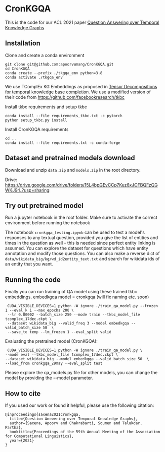 # CronKGQA
This is the code for our ACL 2021 paper [Question Answering over Temporal Knowledge Graphs](https://arxiv.org/abs/2106.01515)


## Installation

Clone and create a conda environment
``` 
git clone git@github.com:apoorvumang/CronKGQA.git
cd CronKGQA
conda create --prefix ./tkgqa_env python=3.8
conda activate ./tkgqa_env
```
<!-- Make sure ``python`` and ``pip`` commands point to ``./tkgqa_env``. Output of ``which`` should be something like
```
which python
[...]/CronKGQA/tkgqa_env/bin/python
```
If this is not the case, try replacing ``python`` with ``python3``. If that works, replace ``python`` with ``python3`` in all commands below.
 -->
We use TComplEx KG Embeddings as proposed in [Tensor Decompositions for temporal knowledge base completion](https://arxiv.org/abs/2004.04926). We use a modified version of their code from https://github.com/facebookresearch/tkbc


Install tkbc requirements and setup tkbc
```
conda install --file requirements_tkbc.txt -c pytorch
python setup_tkbc.py install
```

Install CronKGQA requirements
```
cd ..
conda install --file requirements.txt -c conda-forge
```


## Dataset and pretrained models download

Download and unzip ``data.zip`` and ``models.zip`` in the root directory.

Drive: https://drive.google.com/drive/folders/15L4bpGEvCCp7Kuz6xJOFBQFzQGWKJ9rL?usp=sharing
<!-- 
```
wget https://storage.googleapis.com/cronkgqa/data.zip 
wget https://storage.googleapis.com/cronkgqa/models.zip
unzip -q data.zip && unzip -q models.zip
rm data.zip && rm models.zip
```
 -->
## Try out pretrained model

Run a jupyter notebook in the root folder. Make sure to activate the correct environment before running the notebook

The notebook ``cronkgqa_testing.ipynb`` can be used to test a model's responses to any textual question, provided you give the list of entities and times in the question as well - this is needed since perfect entity linking is assumed. You can explore the dataset for questions which have entity annotation and modify those questions. You can also make a reverse dict of ``data/wikidata_big/kg/wd_id2entity_text.txt`` and search for wikidata ids of an entity that you want.


## Running the code


Finally you can run training of QA model using these trained tkbc embeddings. embedkgqa model = cronkgqa (will fix naming etc. soon)
```
 CUDA_VISIBLE_DEVICES=1 python -W ignore ./train_qa_model.py --frozen 1 --eval_k 1 --max_epochs 200 \
 --lr 0.00002 --batch_size 250 --mode train --tkbc_model_file tcomplex_17dec.ckpt \
 --dataset wikidata_big --valid_freq 3 --model embedkgqa --valid_batch_size 50  \
 --save_to temp --lm_frozen 1 --eval_split valid
 ```
 
Evaluating the pretrained model (CronKGQA):
 ```
  CUDA_VISIBLE_DEVICES=1 python -W ignore ./train_qa_model.py \
 --mode eval --tkbc_model_file tcomplex_17dec.ckpt \
 --dataset wikidata_big --model embedkgqa --valid_batch_size 50  \
 --load_from cronkgqa_29may --eval_split test
 ```

Please explore the qa_models.py file for other models, you can change the model by providing the --model parameter.

## How to cite
If you used our work or found it helpful, please use the following citation:

```
@inproceedings{saxena2021cronkgqa,
  title={Question Answering over Temporal Knowledge Graphs},
  author={Saxena, Apoorv and Chakrabarti, Soumen and Talukdar, Partha},
  booktitle={Proceedings of the 59th Annual Meeting of the Association for Computational Linguistics},
  year={2021}
}
```
